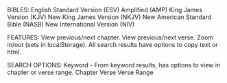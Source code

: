 BIBLES:
English Standard Version (ESV)
Amplified (AMP)
King James Version (KJV)
New King James Version (NKJV)
New American Standard Bible (NASB)
New International Version (NIV)

FEATURES:
View previous/next chapter.
View previous/next verse.
Zoom in/out (sets in localStorage).
All search results have options to copy text or html.

SEARCH OPTIONS:
Keyword - From keyword results, has options to view in chapter or verse range.
Chapter
Verse
Verse Range
